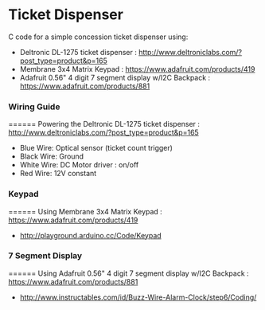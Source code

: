 # Ticket Dispenser

C code for a simple concession ticket dispenser using:
- Deltronic DL-1275 ticket dispenser : http://www.deltroniclabs.com/?post_type=product&p=165
- Membrane 3x4 Matrix Keypad : https://www.adafruit.com/products/419
- Adafruit 0.56" 4 digit 7 segment display w/I2C Backpack : https://www.adafruit.com/products/881

### Wiring Guide
======
Powering the Deltronic DL-1275 ticket dispenser : http://www.deltroniclabs.com/?post_type=product&p=165
- Blue Wire: Optical sensor (ticket count trigger)
- Black Wire: Ground
- White Wire: DC Motor driver : on/off
- Red Wire: 12V constant

### Keypad
======
Using Membrane 3x4 Matrix Keypad : https://www.adafruit.com/products/419
- http://playground.arduino.cc/Code/Keypad

### 7 Segment Display
======
Using Adafruit 0.56" 4 digit 7 segment display w/I2C Backpack : https://www.adafruit.com/products/881
- http://www.instructables.com/id/Buzz-Wire-Alarm-Clock/step6/Coding/
